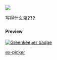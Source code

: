 ![](https://img.shields.io/badge/ex--picker-build-orange.svg)

写得什么鬼❓❓❓


#### Preview

[![Greenkeeper badge](https://badges.greenkeeper.io/Kelier/ex-daypicker.svg)](https://greenkeeper.io/)

[ex-picker](https://ex-picker.netlify.com/)

